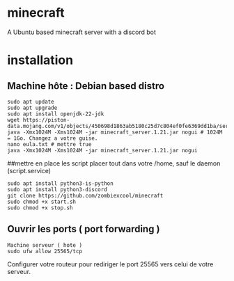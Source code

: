 # minecraft
A Ubuntu based minecraft server with a discord bot

# installation 
## Machine hôte : Debian based distro
````
sudo apt update
sudo apt upgrade
sudo apt install openjdk-22-jdk
wget https://piston-data.mojang.com/v1/objects/450698d1863ab5180c25d7c804ef0fe6369dd1ba/server.jar
java -Xmx1024M -Xms1024M -jar minecraft_server.1.21.jar nogui # 1024M = 1Go. Changez a votre guise.
nano eula.txt # mettre true
java -Xmx1024M -Xms1024M -jar minecraft_server.1.21.jar nogui 
````
##mettre en place les script 
placer tout dans votre /home, sauf le daemon (script.service)
````
sudo apt install python3-is-python
sudo apt install python3-discord
git clone https://github.com/zombiexcool/minecraft
sudo chmod +x start.sh
sudo chmod +x stop.sh 
````

## Ouvrir les ports ( port forwarding ) 
````
Machine serveur ( hote )
sudo ufw allow 25565/tcp
````
Configurer votre routeur pour rediriger le port 25565 vers celui de votre serveur.
